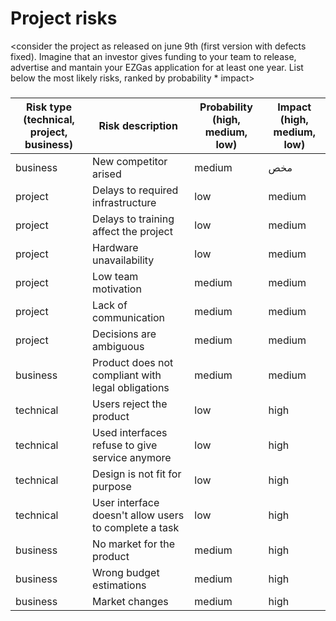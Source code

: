 # Project risks

<consider the project as released on june 9th (first version with defects fixed).
Imagine that an investor gives funding to your team to release, advertise and mantain 
your  EZGas application for at least one year. 
List below the most likely risks, ranked by probability * impact>

###

|  Risk type (technical, project, business) | Risk description | Probability (high, medium, low) | Impact (high, medium, low)|
| ------ | ------ | ---------- | --------------- | 
| business | New competitor arised | medium | مخص |
| project | Delays to required infrastructure | low |medium |
| project | Delays to training affect the project | low | medium |
| project | Hardware unavailability | low | medium |
| project | Low team motivation|medium | medium|
| project | Lack of communication| medium | medium |
| project | Decisions are ambiguous| medium | medium |
| business | Product does not compliant with legal obligations | medium | medium |
| technical | Users reject the product | low | high |
| technical | Used interfaces refuse to give service anymore | low | high |
| technical | Design is not fit for purpose | low | high |
| technical | User interface doesn't allow users to complete a task | low | high |
| business | No market for the product | medium | high |
| business | Wrong budget estimations | medium | high |
| business | Market changes | medium | high |
